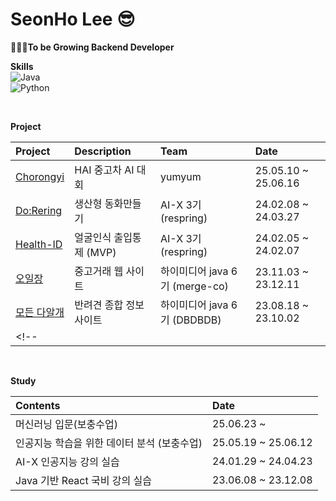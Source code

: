 # SeonHo Lee 😎
**🤦🏻‍♂️To be Growing Backend Developer**


**Skills** </br>
![Java](https://img.shields.io/badge/Java-007396?style=flat&logo=OpenJDK&logoColor=white)  
![Python](https://img.shields.io/badge/Python-3776AB?style=flat&logo=Python&logoColor=white)

</br>

**Project**

| Project | Description | Team | Date |
| :------ | :---------- | :--- | :--- |
| [Chorongyi](https://github.com/yumyumpot/chorongyi)| HAI 중고차 AI 대회 | yumyum | 25.05.10 ~ 25.06.16 |
| [Do:Rering](https://github.com/Re-Spring/Do-Rering_AI) | 생산형 동화만들기 | AI-X 3기 (respring) | 24.02.08 ~ 24.03.27 | 
| [Health-ID](https://github.com/Re-Spring/Health-ID) | 얼굴인식 출입통제 (MVP) | AI-X 3기 (respring) | 24.02.05 ~ 24.02.07 |
| [오일장](https://github.com/Merge-co/OIL-JANG_BE) | 중고거래 웹 사이트 | 하이미디어 java 6기 (merge-co) | 23.11.03 ~ 23.12.11 |
| [모든 다알개](https://github.com/DBDBD20230803/DaalgaeProject) | 반려견 종합 정보 사이트 | 하이미디어 java 6기 (DBDBDB) | 23.08.18 ~ 23.10.02 |
<!--| [](#) |  |  |  | -->

</br>

**Study**

| Contents | Date |
| :------- | :--- |
| 머신러닝 입문(보충수업)| 25.06.23 ~ |
| 인공지능 학습을 위한 데이터 분석 (보충수업)| 25.05.19 ~ 25.06.12|
| AI-X 인공지능 강의 실습 | 24.01.29 ~ 24.04.23 |
| Java 기반 React 국비 강의 실습 | 23.06.08 ~ 23.12.08 |



<!-- ## 🔧 기술 스택

> Backend <br/>
        <img src="https://img.shields.io/badge/Java-007396?style=flat&logo=Java&logoColor=white"/>
        <img src="https://img.shields.io/badge/SpringBoot-6DB33F?style=flat&logo=SpringBoot&logoColor=white"/>
        <img src="https://img.shields.io/badge/Python-3776AB?style=flat&logo=Python&logoColor=white"/></br>
	
> Frontend <br/>
        <img src="https://img.shields.io/badge/HTML-E34F26?style=flat&logo=HTML5&logoColor=white"/>
        <img src="https://img.shields.io/badge/CSS-1572B6?style=flat&logo=CSS3&logoColor=white"/> 
        <img src="https://img.shields.io/badge/Javascript-F7DF1E?style=flat&logo=javascript&logoColor=white"/> 
        <img src="https://img.shields.io/badge/React-61DAFB?style=flat&logo=React&logoColor=white"/><br/>
	
> Database <br/>
        <img src="https://img.shields.io/badge/MySQL-4479A1?style=flat&logo=MySQL&logoColor=white"/><br/>
	
> Server <br/>
        <img src="https://img.shields.io/badge/ApacheTomcat-F8DC75?style=flat&logo=ApacheTomcat&logoColor=white"/> <br/>
	
> Environment <br/>
        <img src="https://img.shields.io/badge/Intellij IDEA-000000?style=flat&logo=IntellijIDEA&logoColor=white"/> 
        <img src="https://img.shields.io/badge/Visual Studio Code-007ACC?style=flat&logo=visualstudiocode&logoColor=white"/>
	<img src="https://img.shields.io/badge/GitHub-000000?style=flat&logo=Github&logoColor=white"/> <br/>
 
> Communication <br/>
 	<img src="https://img.shields.io/badge/Notion-000000?style=flat&logo=Notion&logoColor=white"/> <br/> -->
